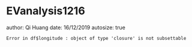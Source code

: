 EVanalysis1216
========================================================
author: Qi Huang
date: 16/12/2019
autosize: true











```
Error in df$longitude : object of type 'closure' is not subsettable
```
